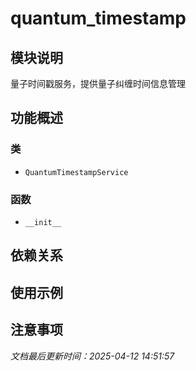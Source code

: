 # quantum_timestamp

## 模块说明
量子时间戳服务，提供量子纠缠时间信息管理

## 功能概述

### 类

- `QuantumTimestampService`

### 函数

- `__init__`

## 依赖关系

## 使用示例

## 注意事项

*文档最后更新时间：2025-04-12 14:51:57*